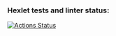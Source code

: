 ### Hexlet tests and linter status:
[![Actions Status](https://github.com/Pythonicat/python-project-49/actions/workflows/hexlet-check.yml/badge.svg)](https://github.com/Pythonicat/python-project-49/actions)
